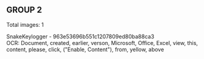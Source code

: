 ## GROUP 2
Total images: 1  

SnakeKeylogger - 963e53696b551c1207809ed80ba88ca3  
OCR: Document, created, earlier, verson, Microsoft, Office, Excel, view, this, content, please, click, ("Enable, Content"), from, yellow, above  

